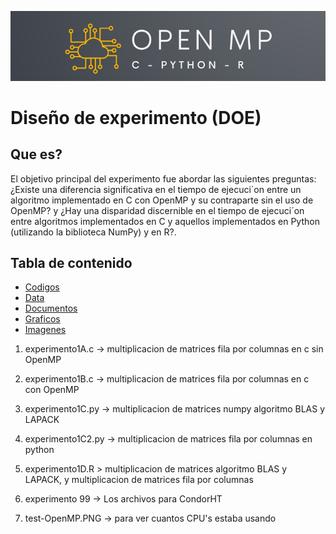
![alt text](https://github.com/oecorrechag/experimentos/blob/main/imagenes/logo.PNG)

# Diseño de experimento (DOE)

## Que es?
El objetivo principal
del experimento fue abordar las siguientes preguntas: ¿Existe
una diferencia significativa en el tiempo de ejecuci´on entre un
algoritmo implementado en C con OpenMP y su contraparte
sin el uso de OpenMP? y ¿Hay una disparidad discernible en
el tiempo de ejecuci´on entre algoritmos implementados en C
y aquellos implementados en Python (utilizando la biblioteca
NumPy) y en R?.

## Tabla de contenido

- [Codigos](#codigos)
- [Data](#data)
- [Documentos](#documentos)
- [Graficos](#graficos)
- [Imagenes](#imagenes)







1. experimento1A.c -> multiplicacion de matrices fila por columnas en c sin OpenMP
2. experimento1B.c -> multiplicacion de matrices fila por columnas en c con OpenMP
3. experimento1C.py -> multiplicacion de matrices numpy algoritmo BLAS y LAPACK 
4. experimento1C2.py -> multiplicacion de matrices fila por columnas en python
5. experimento1D.R > multiplicacion de matrices algoritmo BLAS y LAPACK, y  multiplicacion de matrices fila por columnas

6. experimento 99 -> Los archivos para CondorHT

99. test-OpenMP.PNG -> para ver cuantos CPU's estaba usando
